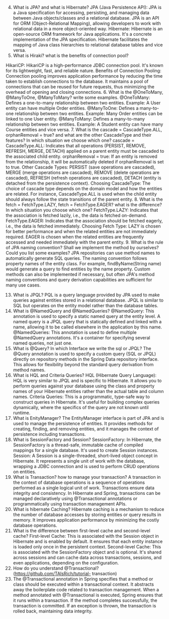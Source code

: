 4. What is JPA? and what is Hibernate?
   JPA (Java Persistence API): JPA is a Java specification for accessing, persisting, and managing data between Java objects/classes and a relational database. JPA is an API for ORM (Object-Relational Mapping), allowing developers to work with relational data in a more object-oriented way.
   Hibernate: Hibernate is an open-source ORM framework for Java applications. It's a concrete implementation of the JPA specification. Hibernate facilitates the mapping of Java class hierarchies to relational database tables and vice versa.
5.  What is Hiraki? what is the benefits of connection pool?

HikariCP: HikariCP is a high-performance JDBC connection pool. It's known for its lightweight, fast, and reliable nature.
Benefits of Connection Pooling: Connection pooling improves application performance by reducing the time taken to establish connections to the database. It maintains a pool of connections that can be reused for future requests, thus minimizing the overhead of opening and closing connections.
6.  What is the  @OneToMany, @ManyToOne, @ManyToMany? write some examples.
    @OneToMany: Defines a one-to-many relationship between two entities. Example: A User entity can have multiple Order entities.
    @ManyToOne: Defines a many-to-one relationship between two entities. Example: Many Order entities can be linked to one User entity.
    @ManyToMany: Defines a many-to-many relationship between two entities. Example: A Student entity can have many Course entities and vice versa.
7. What is the  cascade = CascadeType.ALL, orphanRemoval = true? and what
   are the other CascadeType and their features? In which situation we choose
   which one?
   cascade = CascadeType.ALL: Indicates that all operations (PERSIST, REMOVE, REFRESH, MERGE, DETACH) applied on a parent entity must be cascaded to the associated child entity.
   orphanRemoval = true: If an entity is removed from the relationship, it will be automatically deleted if orphanRemoval is set to true.
   Other Cascade Types: PERSIST (save operations are cascaded), MERGE (merge operations are cascaded), REMOVE (delete operations are cascaded), REFRESH (refresh operations are cascaded), DETACH (entity is detached from the persistence context).
   Choosing CascadeType: The choice of cascade type depends on the domain model and how the entities are related. For instance, CascadeType.ALL is used when the child entity should always follow the state transitions of the parent entity.
8.  What is the  fetch = FetchType.LAZY, fetch = FetchType.EAGER? what is the
    difference? In which situation you choose which one?
    FetchType.LAZY: Indicates that the association is fetched lazily, i.e., the data is fetched on-demand.
    FetchType.EAGER: Indicates that the association should be fetched eagerly, i.e., the data is fetched immediately.
    Choosing Fetch Type: LAZY is chosen for better performance and when the related entities are not immediately required. EAGER is chosen when the related entities are frequently accessed and needed immediately with the parent entity.
9.  What is the rule of JPA naming convention? Shall we implement the method by
    ourselves? Could you list some examples?
    JPA repositories can use method names to automatically generate SQL queries. The naming convention follows property names of the entity class. For example, findByName(String name) would generate a query to find entities by the name property. Custom methods can also be implemented if necessary, but often JPA's method naming conventions and query derivation capabilities are sufficient for many use cases.

13. What is JPQL?
    PQL is a query language provided by JPA used to make queries against entities stored in a relational database. JPQL is similar to SQL but operates on the entity model rather than the database tables.
14. What is @NamedQuery and @NamedQueries?
    @NamedQuery: This annotation is used to specify a static named query at the entity level. A named query is a JPQL query that is statically defined and linked with a name, allowing it to be called elsewhere in the application by this name.
    @NamedQueries: This annotation is used to define multiple @NamedQuery annotations. It's a container for specifying several named queries, not just one.
15. What is @Query? In which Interface we write the sql or JPQL?
    The @Query annotation is used to specify a custom query (SQL or JPQL) directly on repository methods in the Spring Data repository interface. This allows for flexibility beyond the standard query derivation from method names.
16. What is HQL and Criteria Queries?
    HQL (Hibernate Query Language): HQL is very similar to JPQL and is specific to Hibernate. It allows you to perform queries against your database using the class and property names of your Hibernate entities rather than the actual table and column names.
    Criteria Queries: This is a programmatic, type-safe way to construct queries in Hibernate. It's useful for building complex queries dynamically, where the specifics of the query are not known until runtime.
17.  What is EnityManager?
     The EntityManager interface is part of JPA and is used to manage the persistence of entities. It provides methods for creating, finding, and removing entities, and it manages the context of persistence including transactions.
18. What is SessionFactory and Session?
    SessionFactory: In Hibernate, the SessionFactory is a thread-safe, immutable cache of compiled mappings for a single database. It's used to create Session instances.
    Session: A Session is a single-threaded, short-lived object concept in Hibernate. It represents a single unit of work with the database, wrapping a JDBC connection and is used to perform CRUD operations on entities.
19. What is Transaction? how to manage your transaction?
    A transaction in the context of database operations is a sequence of operations performed as a single logical unit of work. Transactions ensure data integrity and consistency. In Hibernate and Spring, transactions can be managed declaratively using @Transactional annotations or programmatically using transaction management APIs.
20. What is hibernate Caching?
    Hibernate caching is a mechanism to reduce the number of database accesses by storing entities or query results in memory. It improves application performance by minimizing the costly database operations.
21. What is the difference between first-level cache and second-level cache?
    First-level Cache: This is associated with the Session object in Hibernate and is enabled by default. It ensures that each entity instance is loaded only once in the persistent context.
    Second-level Cache: This is associated with the SessionFactory object and is optional. It's shared across sessions and can cache data across transactions, sessions, and even applications, depending on the configuration.
22. How do you understand @Transactional? (https://github.com/TAIsRich/tutorial-
    transaction)
23. 
    The @Transactional annotation in Spring specifies that a method or class should be executed within a transactional context. It abstracts away the boilerplate code related to transaction management. When a method annotated with @Transactional is executed, Spring ensures that it runs within a transaction. If the method completes successfully, the transaction is committed. If an exception is thrown, the transaction is rolled back, maintaining data integrity.